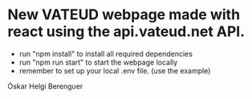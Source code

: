 # New VATEUD webpage made with react using the api.vateud.net API.

* run "npm install" to install all required dependencies
* run "npm run start" to start the webpage locally
* remember to set up your local .env file. (use the example)

Óskar Helgi Berenguer